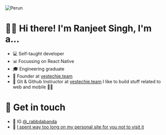 <!--
**perun-01/perun-01** is a ✨ _special_ ✨ repository because its `README.md` (this file) appears on your GitHub profile.

Here are some ideas to get you started:

- 🔭 I’m currently working on ...
- 🌱 I’m currently learning ...
- 👯 I’m looking to collaborate on ...
- 🤔 I’m looking for help with ...
- 💬 Ask me about ...
- 📫 How to reach me: ...
- 😄 Pronouns: ...
- ⚡ Fun fact: ...
-->
<img src="https://raw.githubusercontent.com/pawlean/pawlean/master/perun-header.png" alt="Perun"  />

# 👋🏻 Hi there! I'm Ranjeet Singh, I'm a...

- 💻 Self-taught developer
- 📊 Focussing on React Native
- 🎓 Engineering graduate
- 📝 Founder at [yestechie.team](https://yestechie.team/)
- 🎤 Git & Github Instructor at [yestechie.team](https://yestechie.team/)
I like to build stuff related to web and mobile 💪🏼

# 💌 Get in touch

- 📸 IG [@_rabbdabanda](https://instagram.com/_rabbdabanda)
- 💜 [I spent way too long on my personal site for you not to visit it](https://paulinenarvas.com)

